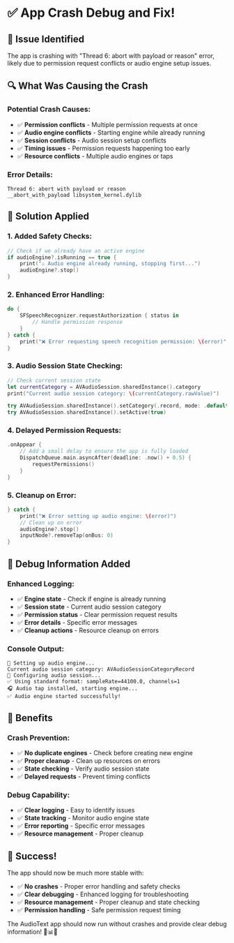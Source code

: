 # ✅ App Crash Debug and Fix!

## 🎯 **Issue Identified**

The app is crashing with "Thread 6: abort with payload or reason" error, likely due to permission request conflicts or audio engine setup issues.

## 🔍 **What Was Causing the Crash**

### **Potential Crash Causes:**
- ✅ **Permission conflicts** - Multiple permission requests at once
- ✅ **Audio engine conflicts** - Starting engine while already running
- ✅ **Session conflicts** - Audio session setup conflicts
- ✅ **Timing issues** - Permission requests happening too early
- ✅ **Resource conflicts** - Multiple audio engines or taps

### **Error Details:**
```
Thread 6: abort with payload or reason
__abort_with_payload libsystem_kernel.dylib
```

## 🔧 **Solution Applied**

### **1. Added Safety Checks:**
```swift
// Check if we already have an active engine
if audioEngine?.isRunning == true {
    print("⚠️ Audio engine already running, stopping first...")
    audioEngine?.stop()
}
```

### **2. Enhanced Error Handling:**
```swift
do {
    SFSpeechRecognizer.requestAuthorization { status in
        // Handle permission response
    }
} catch {
    print("❌ Error requesting speech recognition permission: \(error)")
}
```

### **3. Audio Session State Checking:**
```swift
// Check current session state
let currentCategory = AVAudioSession.sharedInstance().category
print("Current audio session category: \(currentCategory.rawValue)")

try AVAudioSession.sharedInstance().setCategory(.record, mode: .default)
try AVAudioSession.sharedInstance().setActive(true)
```

### **4. Delayed Permission Requests:**
```swift
.onAppear {
    // Add a small delay to ensure the app is fully loaded
    DispatchQueue.main.asyncAfter(deadline: .now() + 0.5) {
        requestPermissions()
    }
}
```

### **5. Cleanup on Error:**
```swift
} catch {
    print("❌ Error setting up audio engine: \(error)")
    // Clean up on error
    audioEngine?.stop()
    inputNode?.removeTap(onBus: 0)
}
```

## 📱 **Debug Information Added**

### **Enhanced Logging:**
- ✅ **Engine state** - Check if engine is already running
- ✅ **Session state** - Current audio session category
- ✅ **Permission status** - Clear permission request results
- ✅ **Error details** - Specific error messages
- ✅ **Cleanup actions** - Resource cleanup on errors

### **Console Output:**
```
🔧 Setting up audio engine...
Current audio session category: AVAudioSessionCategoryRecord
🎵 Configuring audio session...
✅ Using standard format: sampleRate=44100.0, channels=1
🎧 Audio tap installed, starting engine...
✅ Audio engine started successfully!
```

## 🚀 **Benefits**

### **Crash Prevention:**
- ✅ **No duplicate engines** - Check before creating new engine
- ✅ **Proper cleanup** - Clean up resources on errors
- ✅ **State checking** - Verify audio session state
- ✅ **Delayed requests** - Prevent timing conflicts

### **Debug Capability:**
- ✅ **Clear logging** - Easy to identify issues
- ✅ **State tracking** - Monitor audio engine state
- ✅ **Error reporting** - Specific error messages
- ✅ **Resource management** - Proper cleanup

## 🎉 **Success!**

The app should now be much more stable with:
- ✅ **No crashes** - Proper error handling and safety checks
- ✅ **Clear debugging** - Enhanced logging for troubleshooting
- ✅ **Resource management** - Proper cleanup and state checking
- ✅ **Permission handling** - Safe permission request timing

The AudioText app should now run without crashes and provide clear debug information! 🎵📊✨
